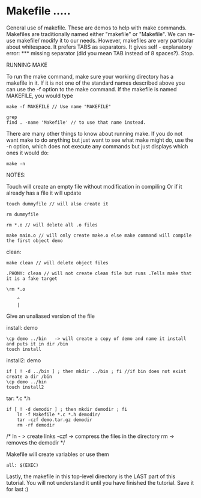 # Makefile .....
General use of makefile. These are demos to help with make commands.
Makefiles are traditionally named either "makefile" or "Makefile". We can re-use makefile/ modify it to our needs. 
However, makefiles are very particular about whitespace. It prefers TABS as separators. It gives self - explanatory error:
*** missing separator (did you mean TAB instead of 8 spaces?).  Stop.

RUNNING MAKE

To run the make command, make sure your working directory has a makefile 
in it. If it is not one of the standard names described above you can use the 
-f option to the make command. If the makefile is named MAKEFILE, you would type

    make -f MAKEFILE // Use name "MAKEFILE"
    
    grep 
    find . -name 'Makefile' // to use that name instead. 


There are many other things to know about running make. If you do not want make to do anything but just want to see what make might do, use the -n option, which does not execute any commands but just displays which ones it would do:

    make -n

NOTES:

Touch will create an empty file without modification in compiling
Or if it already has a file it will update

    touch dummyfile // will also create it

    rm dummyfile

    rm *.o // will delete all .o files

    make main.o // will only create make.o else make command will compile the first object demo

clean:

    make clean // will delete object files

    .PHONY: clean // will not create clean file but runs .Tells make that it is a fake target

    \rm *.o
    
        ^
        |

Give an unaliased version of the file

install: demo

    \cp demo ../bin   -> will create a copy of demo and name it install and puts it in dir /bin
    touch install

install2: demo

    if [ ! -d ../bin ] ; then mkdir ../bin ; fi //if bin does not exist create a dir /bin
    \cp demo ../bin
    touch install2

tar: *.c *.h
    
    if [ ! -d demodir ] ; then mkdir demodir ; fi
        ln -f Makefile *.c *.h demodir/
        tar -czf demo.tar.gz demodir
        rm -rf demodir

/*  ln - > create links
    -czf -> compress the files in the directory
    rm -> removes the demodir */

Makefile will create variables or use them

    all: $(EXEC)

Lastly, the makefile in this top-level directory is the LAST part of this 
tutorial. You will not understand it until you have finished the tutorial.
Save it for last :)
